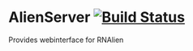 AlienServer [![Build Status](https://travis-ci.org/eggzilla/AlienServer.svg?branch=master)](https://travis-ci.org/eggzilla/AlienServer)
=============

Provides webinterface for RNAlien
